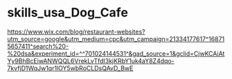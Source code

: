 # skills_usa_Dog_Cafe

https://www.wix.com/blog/restaurant-websites?utm_source=google&utm_medium=cpc&utm_campaign=21334177617^168715657411^search%20-%20dsa&experiment_id=^^701024144531^&gad_source=1&gclid=CjwKCAiAtYy9BhBcEiwANWQQL6VrekLvTfdI3kjKRbY1uk4aY8Z4dqo-7kvfjD1WqJw1qr1lOY5wbRoCLDsQAvD_BwE